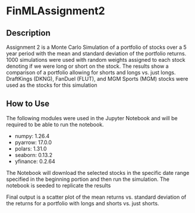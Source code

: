 # FinMLAssignment2

## Description
Assignment 2 is a Monte Carlo Simulation of a portfolio of stocks over a 5 year period with the mean and standard deviation of the portfolio returns. 1000 simulations were used with random weights assigned to each stock denoting if we were long or short on the stock. The results show a comparison of a portfolio allowing for shorts and longs vs. just longs. DraftKings (DKNG), FanDuel (FLUT), and MGM Sports (MGM) stocks were used as the stocks for this simulation

## How to Use
The following modules were used in the Jupyter Notebook and will be required to be able to run the notebook.
* numpy: 1.26.4
* pyarrow: 17.0.0
* polars: 1.31.0
* seaborn: 0.13.2
* yfinance: 0.2.64

The Notebook will download the selected stocks in the specific date range specified in the beginning portion and then run the simulation. The notebook is seeded to replicate the results

Final output is a scatter plot of the mean returns vs. standard deviation of the returns for a portfolio with longs and shorts vs. just shorts.
